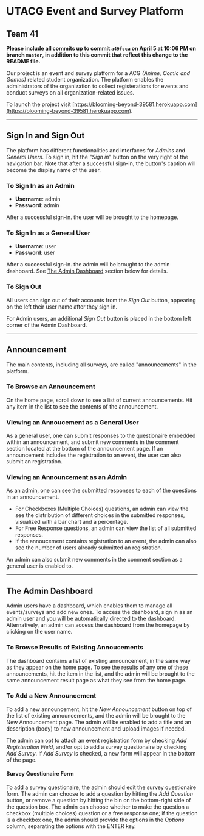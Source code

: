 # UTACG Event and Survey Platform

## Team 41

**Please include all commits up to commit `a49fcca` on April 5 at 10:06 PM on branch `master`, in addition to this commit that reflect this change to the README file.**

Our project is an event and survey platform for a ACG _(Anime, Comic and Games)_ related student organization. The platform enables the administrators of the organization to collect registerations for events and conduct surveys on all organization-related issues.

To launch the project visit [https://blooming-beyond-39581.herokuapp.com](https://blooming-beyond-39581.herokuapp.com).

---

## Sign In and Sign Out

The platform has different functionalities and interfaces for _Admins_ and _General Users_. To sign in, hit the "_Sign in_" button on the very right of the navigation bar. Note that after a successful sign-in, the button's caption will become the display name of the user.

### To Sign In as an Admin

- **Username**: admin
- **Password**: admin

After a successful sign-in. the user will be brought to the homepage.

### To Sign In as a General User

- **Username**: user
- **Password**: user

After a successful sign-in. the admin will be brought to the admin dashboard. See [The Admin Dashboard](#the-admin-dashboard) section below for details.

### To Sign Out

All users can sign out of their accounts from the _Sign Out_ button, appearing on the left their user name after they sign in.

For Admin users, an additional _Sign Out_ button is placed in the bottom left corner of the Admin Dashboard.

---

## Announcement

The main contents, including all surveys, are called "announcements" in the platform.

### To Browse an Announcement

On the home page, scroll down to see a list of current announcements. Hit any item in the list to see the contents of the announcement.

### Viewing an Annoucement as a General User

As a general user, one can submit responses to the questionaire embedded within an announcement, and submit new comments in the comment section located at the bottom of the announcement page. If an announcement includes the registration to an event, the user can also submit an registration.

### Viewing an Announcement as an Admin

As an admin, one can see the submitted responses to each of the questions in an announcement.

- For Checkboxes (Multiple Choices) questions, an admin can view the see the distribution of different choices in the submitted responses, visualized with a bar chart and a percentage.
- For Free Response questions, an admin can view the list of all submitted responses.
- If the annoucement contains registration to an event, the admin can also see the number of users already submitted an registration.

An admin can also submit new comments in the comment section as a general user is enabled to.

---

## The Admin Dashboard

Admin users have a dashboard, which enables them to manage all events/surveys and add new ones. To access the dashboard, sign in as an admin user and you will be automatically directed to the dashboard. Alternatively, an admin can access the dashboard from the homepage by clicking on the user name.

### To Browse Results of Existing Annoucements

The dashboard contains a list of existing announcement, in the same way as they appear on the home page. To see the results of any one of these announcements, hit the item in the list, and the admin will be brought to the same announcement result page as what they see from the home page.

### To Add a New Announcement

To add a new announcement, hit the _New Announcement_ button on top of the list of existing announcements, and the admin will be brought to the New Announcement page. The admin will be enabled to add a title and an description (body) to new announcement and upload images if needed.

The admin can opt to attach an event registration form by checking _Add Registeration Field_, and/or opt to add a survey questionaire by checking _Add Survey_. If _Add Survey_ is checked, a new form will appear in the bottom of the page.

#### Survey Questionaire Form

To add a survey questionaire, the admin should edit the survey questionaire form. The admin can choose to add a question by hitting the _Add Question_ button, or remove a question by hitting the bin on the bottom-right side of the question box. The admin can choose whether to make the question a checkbox (multiple choices) question or a free response one; if the question is a checkbox one, the admin should provide the options in the _Options_ column, separating the options with the ENTER key.
